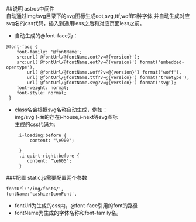 ##说明
astros中间件  
自动通过img/svg目录下的svg图标生成eot,svg,ttf,woff四种字体,并自动生成对应svg名的css代码，插入到通用less之后和对应页面less之前。  

* 自动生成的@font-face为：

```
@font-face {
	font-family: '@fontName';
	src:url('@fontUrl/@fontName.eot?v=@{version}');
	src:url('@fontUrl/@fontName.eot?v=@{version}') format('embedded-opentype'),
		url('@fontUrl/@fontName.woff?v=@{version}') format('woff'),
		url('@fontUrl/@fontName.ttf?v=@{version}') format('truetype'),
		url('@fontUrl/@fontName.svg?v=@{version}') format('svg');
	font-weight: normal;
	font-style: normal;
 }
```
 
* class名会根据svg名称自动生成，例如：  
img/svg下面的存在i-house,i-next等svg图标  
生成的css代码为:

```
    .i-loading:before {
	     content: "\e900";
	    
	 }
	 .i-quirt-right:before {
	    content: "\e605";
	 }
```

###配置
static.js需要配置两个参数

    fontUrl:'/img/fonts/',
    fontName:'cashierIconFont',

* fontUrl为生成的css内，@font-face引用的font的路径  
* fontName为生成的字体名称和font-family名。